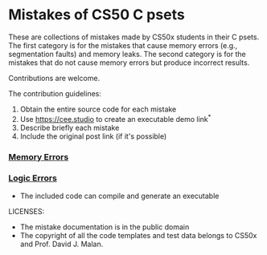 # Mistakes of CS50 C psets

These are collections of mistakes made by CS50x students in their C
psets. The first category is for the mistakes that cause memory
errors (e.g., segmentation faults) and memory leaks. The second
category is for the mistakes that do not cause memory errors but
produce incorrect results.

Contributions are welcome.

The contribution guidelines:

1. Obtain the entire source code for each mistake
2. Use https://cee.studio to create an executable demo link<sup>*</sup>
3. Describe briefly each mistake
4. Include the original post link (if it's possible)

### [Memory Errors](memory-errors.md)

### [Logic Errors](logic-errors.md)


* The included code can compile and generate an executable

LICENSES:
 - The mistake documentation is in the public domain
 - The copyright of all the code templates and test data belongs to CS50x and Prof. David J. Malan.
